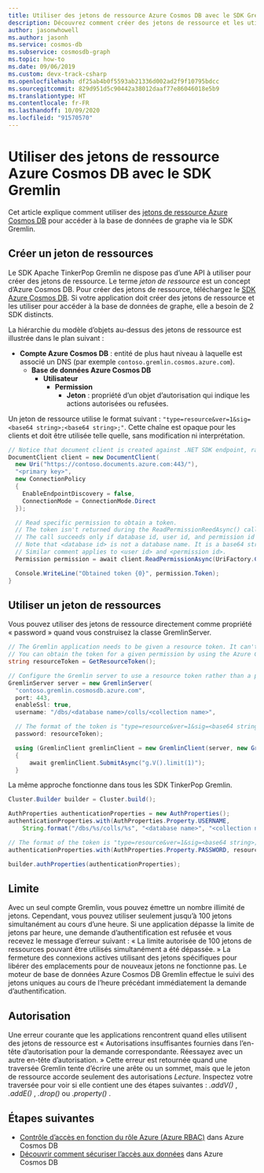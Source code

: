 ```yaml
---
title: Utiliser des jetons de ressource Azure Cosmos DB avec le SDK Gremlin
description: Découvrez comment créer des jetons de ressource et les utiliser pour accéder à la base de données de graphe.
author: jasonwhowell
ms.author: jasonh
ms.service: cosmos-db
ms.subservice: cosmosdb-graph
ms.topic: how-to
ms.date: 09/06/2019
ms.custom: devx-track-csharp
ms.openlocfilehash: df25ab4b0f5593ab21336d002ad2f9f10795bdcc
ms.sourcegitcommit: 829d951d5c90442a38012daaf77e86046018e5b9
ms.translationtype: HT
ms.contentlocale: fr-FR
ms.lasthandoff: 10/09/2020
ms.locfileid: "91570570"
---
```

# <a name="use-azure-cosmos-db-resource-tokens-with-the-gremlin-sdk"></a>Utiliser des jetons de ressource Azure Cosmos DB avec le SDK Gremlin

Cet article explique comment utiliser des [jetons de ressource Azure Cosmos DB](secure-access-to-data.md) pour accéder à la base de données de graphe via le SDK Gremlin.

## <a name="create-a-resource-token"></a>Créer un jeton de ressources

Le SDK Apache TinkerPop Gremlin ne dispose pas d’une API à utiliser pour créer des jetons de ressource. Le terme *jeton de ressource* est un concept d’Azure Cosmos DB. Pour créer des jetons de ressource, téléchargez le [SDK Azure Cosmos DB](sql-api-sdk-dotnet.md). Si votre application doit créer des jetons de ressource et les utiliser pour accéder à la base de données de graphe, elle a besoin de 2 SDK distincts.

La hiérarchie du modèle d’objets au-dessus des jetons de ressource est illustrée dans le plan suivant :

- **Compte Azure Cosmos DB** : entité de plus haut niveau à laquelle est associé un DNS (par exemple `contoso.gremlin.cosmos.azure.com`).
  - **Base de données Azure Cosmos DB**
    - **Utilisateur**
      - **Permission**
        - **Jeton** : propriété d’un objet d’autorisation qui indique les actions autorisées ou refusées.

Un jeton de ressource utilise le format suivant : `"type=resource&ver=1&sig=<base64 string>;<base64 string>;"`. Cette chaîne est opaque pour les clients et doit être utilisée telle quelle, sans modification ni interprétation.

```csharp
// Notice that document client is created against .NET SDK endpoint, rather than Gremlin.
DocumentClient client = new DocumentClient(
  new Uri("https://contoso.documents.azure.com:443/"), 
  "<primary key>", 
  new ConnectionPolicy 
  {
    EnableEndpointDiscovery = false, 
    ConnectionMode = ConnectionMode.Direct 
  });

  // Read specific permission to obtain a token.
  // The token isn't returned during the ReadPermissionReedAsync() call.
  // The call succeeds only if database id, user id, and permission id already exist. 
  // Note that <database id> is not a database name. It is a base64 string that represents the database identifier, for example "KalVAA==".
  // Similar comment applies to <user id> and <permission id>.
  Permission permission = await client.ReadPermissionAsync(UriFactory.CreatePermissionUri("<database id>", "<user id>", "<permission id>"));

  Console.WriteLine("Obtained token {0}", permission.Token);
}
```

## <a name="use-a-resource-token"></a>Utiliser un jeton de ressources
Vous pouvez utiliser des jetons de ressource directement comme propriété « password » quand vous construisez la classe GremlinServer.

```csharp
// The Gremlin application needs to be given a resource token. It can't discover the token on its own.
// You can obtain the token for a given permission by using the Azure Cosmos DB SDK, or you can pass it into the application as a command line argument or configuration value.
string resourceToken = GetResourceToken();

// Configure the Gremlin server to use a resource token rather than a primary key.
GremlinServer server = new GremlinServer(
  "contoso.gremlin.cosmosdb.azure.com",
  port: 443,
  enableSsl: true,
  username: "/dbs/<database name>/colls/<collection name>",

  // The format of the token is "type=resource&ver=1&sig=<base64 string>;<base64 string>;".
  password: resourceToken);

  using (GremlinClient gremlinClient = new GremlinClient(server, new GraphSON2Reader(), new GraphSON2Writer(), GremlinClient.GraphSON2MimeType))
  {
      await gremlinClient.SubmitAsync("g.V().limit(1)");
  }
```

La même approche fonctionne dans tous les SDK TinkerPop Gremlin.

```java
Cluster.Builder builder = Cluster.build();

AuthProperties authenticationProperties = new AuthProperties();
authenticationProperties.with(AuthProperties.Property.USERNAME,
    String.format("/dbs/%s/colls/%s", "<database name>", "<collection name>"));

// The format of the token is "type=resource&ver=1&sig=<base64 string>;<base64 string>;".
authenticationProperties.with(AuthProperties.Property.PASSWORD, resourceToken);

builder.authProperties(authenticationProperties);
```

## <a name="limit"></a>Limite

Avec un seul compte Gremlin, vous pouvez émettre un nombre illimité de jetons. Cependant, vous pouvez utiliser seulement jusqu’à 100 jetons simultanément au cours d’une heure. Si une application dépasse la limite de jetons par heure, une demande d’authentification est refusée et vous recevez le message d’erreur suivant : « La limite autorisée de 100 jetons de ressources pouvant être utilisés simultanément a été dépassée. » La fermeture des connexions actives utilisant des jetons spécifiques pour libérer des emplacements pour de nouveaux jetons ne fonctionne pas. Le moteur de base de données Azure Cosmos DB Gremlin effectue le suivi des jetons uniques au cours de l’heure précédant immédiatement la demande d’authentification.

## <a name="permission"></a>Autorisation

Une erreur courante que les applications rencontrent quand elles utilisent des jetons de ressource est « Autorisations insuffisantes fournies dans l’en-tête d’autorisation pour la demande correspondante. Réessayez avec un autre en-tête d’autorisation. » Cette erreur est retournée quand une traversée Gremlin tente d’écrire une arête ou un sommet, mais que le jeton de ressource accorde seulement des autorisations *Lecture*. Inspectez votre traversée pour voir si elle contient une des étapes suivantes : *.addV()* , *.addE()* , *.drop()* ou *.property()* .

## <a name="next-steps"></a>Étapes suivantes
* [Contrôle d’accès en fonction du rôle Azure (Azure RBAC)](role-based-access-control.md) dans Azure Cosmos DB
* [Découvrir comment sécuriser l’accès aux données](secure-access-to-data.md) dans Azure Cosmos DB
